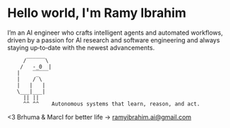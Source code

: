 # Hello world, I'm Ramy Ibrahim

I’m an AI engineer who crafts intelligent agents and automated workflows, driven by a passion for AI research and software engineering and always staying up‑to‑date with the newest advancements.

```
     /‾‾‾‾‾‾\
    /   -_0  |
   |    ‾‾‾‾‾
   |    /‾\
   |   |   |
   \___|___|
     || ||
     ^^ ^^    Autonomous systems that learn, reason, and act.
```

<3 Brhuma & MarcI for better life -> ramyibrahim.ai@gmail.com
